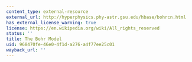 ```yaml
---
content_type: external-resource
external_url: http://hyperphysics.phy-astr.gsu.edu/hbase/bohrcn.html
has_external_license_warning: true
license: https://en.wikipedia.org/wiki/All_rights_reserved
status: ''
title: The Bohr Model
uid: 968470fe-46e0-4f1d-a276-a4f77ee25c01
wayback_url: ''
---
```

